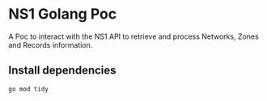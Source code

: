 # NS1 Golang Poc

A Poc to interact with the NS1 API to retrieve and process Networks, Zones and Records information.

## Install dependencies

`go mod tidy`
